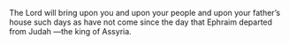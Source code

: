 The Lord will bring upon you and upon your people and upon your father’s house such days as have not come since the day that Ephraim departed from Judah —the king of Assyria.

